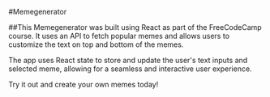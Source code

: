 #Memegenerator

  ##This Memegenerator was built using React as part of the FreeCodeCamp course. It uses an API to fetch popular memes and allows users to customize the text on  top and bottom of the memes.

  The app uses React state to store and update the user's text inputs and selected meme, allowing for a seamless and interactive user experience.

  Try it out and create your own memes today!
